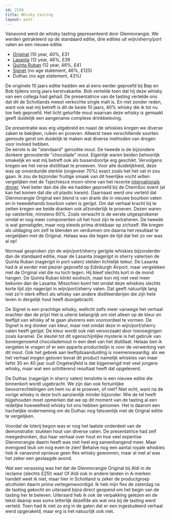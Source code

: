 ```yaml
---
id: 2159
title: Whisky tasting
layout: post
---
```

Vanavond werd de whisky tasting gepresenteerd door Glenmorangie. We werden getrakteerd op de standaard editie, drie edities uit wijn/sherry/port vaten en een nieuwe editie:

  * [Original][1] (10 year, 40%, £31
  * [Lasanta][2] (12 year, 46%, £39
  * [Quinta Ruban][3] (12 year, 46%, £41
  * [Signet][4] (no age statement, 46%, £125)
  * Duthac (no age statement, 43%)

De originele 10 jaars editie hadden we al eens eerder geproefd bij Bep en Bob tijdens vorig jaars kerstvakantie. Bob vertelde toen dat hij deze whisky van een collega had gehad. De presentatrice van de tasting vertelde ons dat dit de Schotlands meest verkochte single malt is. En niet zonder reden, want ook wat mij betreft is dit de beste 10 jaars, 40% whisky die ik tot nu toe heb geproefd. Het licht geturfde mout waarvan deze whisky is gemaakt geeft duidelijk een aangename complexe drinkbeleving. 

De presentratie was erg uitgebreid en naast de whiskies kregen we diverse zaken te bekijken, ruiken en proeven. Alleerst twee verschillende soorten gemoute gerst om duidelijk te maken wat diverse methoden van drogen voor invloed hebben.  
De eerste is de "standaard" gerookte mout. De tweede is de bijzondere donkere geroosterde "chocolade" mout. Eigenlijk waren beiden behoorlijk smakelijk en wat mij betreft ook als tussendoortje erg geschikt. Vervolgens kregen we het verse distillitaat te proeeven. Voor alle duidelijkheid, deze was op onverdunde sterkte (ongeveer 70%) exact zoals het het vat in zou gaan. Ik zou de bijzonder fruitige smaak van dit heerlijke vocht willen vergelijken met de Tsjechiesce moon-shine van het recente [internationals dinner][5]. Veel beter dan die die we hadden geproefd bij de ChemSoc event (al kan het komen dat die uit plastic kwam). Daarnaast werd ons verteld dat Glenmorangie Original een blend is van drank die in nieuwe bourbon vaten en in tweedehands bourbon vaten is gerijpt. Om dat verhaal kracht bij te zetten kregen we beide dranken ook afzonderlijk te proeven. Dezen waren op vatsterkte, minstens 60%. Zoals verwacht is de eerste uitgesprokener omdat er nog meer componenten uit het hout zijn te extraheren. De tweede is wat gematigder, maar nog steeds prima drinkbaar op zichzelf. We kregen als uitdaging om zelf te blenden en verdunnen om daarna het resultaat te vergelijken met de Original. Helaas was die tegen de tijd dat het zo ver was al op!

Normaal gesproken zijn de wijn/port/sherry gerijpte whiskies bijzonderder dan de standaard editie, maar de Lasanta (nagerijpt in sherry vaten)en de Quinta Ruban (nagerijpt in port vaten) stelden lichtelijk teleur. De Lasanta had ik al eerder met plezier geproefd op Edinburgh Airport, maar vergeleken met de Original viel die nu toch tegen. Hij bleef slechts kort in de mond hangen. De Quinta Ruban klinkt exotisch, maar kon mij niet veel meer bekoren dan de Lasanta. Misschien komt het omdat deze whiskies slechts korte tijd zijn nagerijpt in wijn/port/sherry vaten. Dat geeft natuurlijk lang niet zo'n sterk effect als whisky van andere distilleerderijen die zijn hele leven in dergelijk hout heeft doorgebracht.

De Signet is een prachtige whisky, wellicht zelfs meer vanwege het verhaal erachter dan de prijs! Het is uiterst belangrijk om niet alleen op de kleur en leeftijd van whisky af te gaan alvorens een vooroordeel te vormen. De Signet is erg donker van kleur, maar niet omdat deze in wijn/port/sherry vaten heeft gerijpt. De kleur wordt ook niet veroorzaakt door toevoegingen zoals karamel. De sleutel tot dit ogenschijnlijke mysterie is het gebruik van bovengenoemd chocolademout in een deel van het distillaat. Helaas ben ik vergeten te vragen of er een apparte productielijn is voor de verwerking van dit mout. Ook het gebrek aan leeftijdsaanduiding is noemenswaardig: als we het verhaal mogen geloven bevat dit product namelijk whiskies van maar liefst 30 en 40 jaar oud! Ongetwijfeld is dat bijgemengd met veel jongere whisky, maar wat een schitterend resultaat heeft dat opgeleverd.

De Duthac (nagerijpt in sherry vaten) tenslotte is een nieuwe editie die binnenkort wordt uigebracht. We zijn dan ook fortuinlijke bevoorrechtelingen om hem nu al te proeven, of niet? Niet echt, want na de vorige whisky is deze toch aanzienlijk minder bijzonder. Wie de tel heeft bijgehouden moet opmerken dat we op dit moment van de tasting al een redelijke hoeveelheid whisky tot ons hebben genomen. Het is daarom een hachelijke onderneming om de Duthac nog fatsoenlijk met de Orignal editie te vergelijken.

Voordat de loterij begon was er nog het laatste onderdeel van de demonstratie: stukken hout van diverse vaten. De presentatrice had zelf meegedronken, dus haar verhaal over hout en hoe veel expertise Glenmorangie daarin heeft was niet heel erg samenhangend meer. Maar evengoed leuk om nog even te zien! Behalve nog een aantal royale whiskies heb ik vanavond opnieuw geen fles whisky gewonnen, maar al met al was het zeker een geslaagde avond.

Wat een verassing was het dat de Glenmorangie Original bij Aldi in de reclame (slechts £25!) was! Of Aldi ook in andere landen in A-merken handelt weet ik niet, maar hier in Schotland is zeker de productgroep alcoholen daarin prima vertegenwoordigd. Ik heb mijn fles de zaterdag na de tasting gekocht en uiteraard bijna direct geopend om het begin van de tasting her te beleven. Uiteraard heb ik ook de verpakking gelezen en de tekst daarop was soms letterlijk dezelfde als wat ons bij de tasting werd verteld. Toen had ik niet zo erg in de gaten dat er een ingestudeerd verhaal werd opgerakeld, maar erg is het natuurlijk ook niet.

 [1]: https://www.masterofmalt.com/whiskies/glenmorangie-original-10-year-old-whisky/
 [2]: https://www.masterofmalt.com/whiskies/glenmorangie-lasanta-12-year-old-whisky/
 [3]: https://www.masterofmalt.com/whiskies/glenmorangie/glenmorangie-quinta-ruban-12-year-old-whisky/
 [4]: https://www.masterofmalt.com/whiskies/glenmorangie-signet-whisky/
 [5]: ?ai1ec_event=international-dinner&instance_id=322